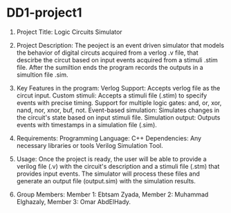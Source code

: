 # DD1-project1
1. Project Title:
  Logic Circuits Simulator

2. Project Description:
   The peoject is an event driven simulator that models the behavior of digital circuts acquired from a verlog .v file, that descirbe the circut based on input events acquired from a stimuli .stim file. After the sumiltion ends the program records the outputs in a simultion file .sim.

3. Key Features in the program:
   Verlog Support: Accepts verlog file as the circut input.
   Custom stimuli: Accepts a stimuli file (.stim) to specify events with precise timing.
   Support for multiple logic gates: and, or, xor, nand, nor, xnor, buf, not.
   Event-based simulation: Simulates changes in the circuit's state based on input stimuli file.
   Simulation output: Outputs events with timestamps in a simulation file (.sim).
   
4. Requirements:
   Programming Language: C++
   Dependencies:
     Any necessary libraries or tools
     Verilog Simulation Tool.

5. Usage:
   Once the project is ready, the user will be able to provide a verilog file (.v) with the circuit's description and a stimuli file (.stm) that provides input events. The simulator
   will process these files and generate an output file (output.sim) with the simulation results.   

6. Group Members:
   Member 1: Ebtsam Zyada,
   Member 2: Muhammad Elghazaly,
   Member 3: Omar AbdElHady.

